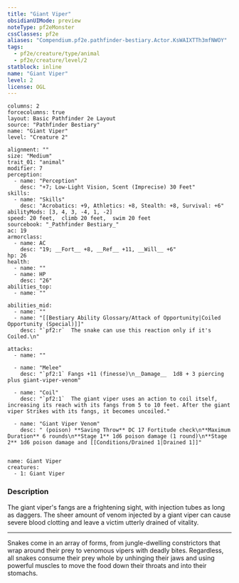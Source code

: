 ```yaml
---
title: "Giant Viper"
obsidianUIMode: preview
noteType: pf2eMonster
cssClasses: pf2e
aliases: "Compendium.pf2e.pathfinder-bestiary.Actor.KsWAIXTTh3mfNWOY" 
tags:
  - pf2e/creature/type/animal
  - pf2e/creature/level/2
statblock: inline
name: "Giant Viper"
level: 2
license: OGL
---
```


```statblock
columns: 2
forcecolumns: true
layout: Basic Pathfinder 2e Layout
source: "Pathfinder Bestiary"
name: "Giant Viper"
level: "Creature 2"

alignment: ""
size: "Medium"
trait_01: "animal"
modifier: 7
perception:
  - name: "Perception"
    desc: "+7; Low-Light Vision, Scent (Imprecise) 30 Feet"
skills:
  - name: "Skills"
    desc: "Acrobatics: +9, Athletics: +8, Stealth: +8, Survival: +6"
abilityMods: [3, 4, 3, -4, 1, -2]
speed: 20 feet,  climb 20 feet,  swim 20 feet
sourcebook: "_Pathfinder Bestiary_"
ac: 19
armorclass:
  - name: AC
    desc: "19; __Fort__ +8, __Ref__ +11, __Will__ +6"
hp: 26
health:
  - name: ""
  - name: HP
    desc: "26"
abilities_top:
  - name: ""

abilities_mid:
  - name: ""
  - name: "[[Bestiary Ability Glossary/Attack of Opportunity|Coiled Opportunity (Special)]]"
    desc: "`pf2:r`  The snake can use this reaction only if it's Coiled.\n"

attacks:
  - name: ""

  - name: "Melee"
    desc: "`pf2:1` Fangs +11 (finesse)\n__Damage__  1d8 + 3 piercing plus giant-viper-venom"

  - name: "Coil"
    desc: "`pf2:1`  The giant viper uses an action to coil itself, increasing its reach with its fangs from 5 to 10 feet. After the giant viper Strikes with its fangs, it becomes uncoiled."

  - name: "Giant Viper Venom"
    desc: " (poison) **Saving Throw** DC 17 Fortitude check\n**Maximum Duration** 6 rounds\n**Stage 1** 1d6 poison damage (1 round)\n**Stage 2** 1d6 poison damage and [[Conditions/Drained 1|Drained 1]]"
 
```

```encounter-table
name: Giant Viper
creatures:
  - 1: Giant Viper
```


### Description
The giant viper's fangs are a frightening sight, with injection tubes as long as daggers. The sheer amount of venom injected by a giant viper can cause severe blood clotting and leave a victim utterly drained of vitality.

* * *

Snakes come in an array of forms, from jungle-dwelling constrictors that wrap around their prey to venomous vipers with deadly bites. Regardless, all snakes consume their prey whole by unhinging their jaws and using powerful muscles to move the food down their throats and into their stomachs.
